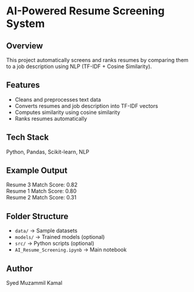 # AI-Powered Resume Screening System

## Overview
This project automatically screens and ranks resumes by comparing them to a job description using NLP (TF-IDF + Cosine Similarity).

## Features
- Cleans and preprocesses text data
- Converts resumes and job description into TF-IDF vectors
- Computes similarity using cosine similarity
- Ranks resumes automatically

## Tech Stack
Python, Pandas, Scikit-learn, NLP

## Example Output
Resume 3 Match Score: 0.82  
Resume 1 Match Score: 0.80  
Resume 2 Match Score: 0.31  

## Folder Structure
- `data/` → Sample datasets  
- `models/` → Trained models (optional)  
- `src/` → Python scripts (optional)  
- `AI_Resume_Screening.ipynb` → Main notebook  

## Author
Syed Muzammil Kamal
